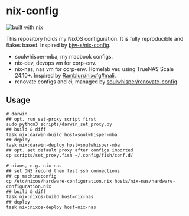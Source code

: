 # nix-config

[![built with nix](https://img.shields.io/badge/built_with_nix-blue?style=for-the-badge&logo=nixos&logoColor=white)](https://builtwithnix.org)

This repository holds my NixOS configuration. It is fully reproducible and flakes based. Inspired by [bjw-s/nix-config](https://github.com/bjw-s/nix-config).

- soulwhisper-mba, my macbook configs.
- nix-dev, devops vm for corp-env.
- nix-nas, nas vm for corp-env. Homelab ver. using TrueNAS Scale 24.10+. Inspired by [Ramblurr/nixcfg#mali](https://github.com/Ramblurr/nixcfg/tree/main/hosts/mali).
- renovate configs and ci, managed by [soulwhisper/renovate-config](https://github.com/soulwhisper/renovate-config).

## Usage

```shell
# darwin
## opt. run set-proxy script first
sudo python3 scripts/darwin_set_proxy.py
## build & diff
task nix:darwin-build host=soulwhisper-mba
## deploy
task nix:darwin-deploy host=soulwhisper-mba
## opt. set default proxy after configs imported
cp scripts/set_proxy.fish ~/.config/fish/conf.d/

# nixos, e.g. nix-nas
## set DNS record then test ssh connections
## cp machineconfig
cp /etc/nixos/hardware-configuration.nix hosts/nix-nas/hardware-configuration.nix
## build & diff
task nix:nixos-build host=nix-nas
## deploy
task nix:nixos-deploy host=nix-nas
```
